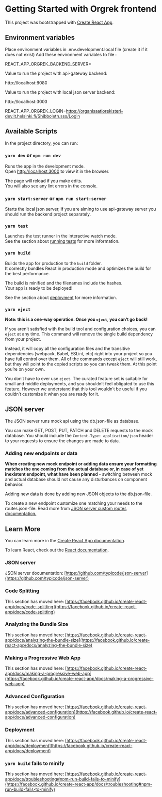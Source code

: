 # Getting Started with Orgrek frontend

This project was bootstrapped with [Create React App](https://github.com/facebook/create-react-app).

## Environment variables

Place environment variables in .env.development.local file (create it if it does not exist)
Add these environment variables to file :

REACT_APP_ORGREK_BACKEND_SERVER=

Value to run the project with api-gateway backend:

http://localhost:8080

Value to run the project with local json server backend:

http://localhost:3003

REACT_APP_ORGREK_LOGIN=https://organisaatiorekisteri-dev.it.helsinki.fi/Shibboleth.sso/Login

## Available Scripts

In the project directory, you can run:

### `yarn dev` or `npm run dev`

Runs the app in the development mode.\
Open [http://localhost:3000](http://localhost:3000) to view it in the browser.

The page will reload if you make edits.\
You will also see any lint errors in the console.

### `yarn start:server` or `npm run start:server`

Starts the local json server, if you are aiming to use api-gateway server you should run the backend project separately.

### `yarn test`

Launches the test runner in the interactive watch mode.\
See the section about [running tests](https://facebook.github.io/create-react-app/docs/running-tests) for more information.

### `yarn build`

Builds the app for production to the `build` folder.\
It correctly bundles React in production mode and optimizes the build for the best performance.

The build is minified and the filenames include the hashes.\
Your app is ready to be deployed!

See the section about [deployment](https://facebook.github.io/create-react-app/docs/deployment) for more information.

### `yarn eject`

**Note: this is a one-way operation. Once you `eject`, you can’t go back!**

If you aren’t satisfied with the build tool and configuration choices, you can `eject` at any time. This command will remove the single build dependency from your project.

Instead, it will copy all the configuration files and the transitive dependencies (webpack, Babel, ESLint, etc) right into your project so you have full control over them. All of the commands except `eject` will still work, but they will point to the copied scripts so you can tweak them. At this point you’re on your own.

You don’t have to ever use `eject`. The curated feature set is suitable for small and middle deployments, and you shouldn’t feel obligated to use this feature. However we understand that this tool wouldn’t be useful if you couldn’t customize it when you are ready for it.

## JSON server

The JSON server runs mock api using the db.json-file as database.

You can make GET, POST, PUT, PATCH and DELETE requests to the mock database. You should include the `Content-Type: application/json` header to your requests to ensure the changes are made to data.

### Adding new endpoints or data

**When creating new mock endpoint or adding data ensure your formatting matches the one coming from the actual database or, in case of yet inexistent endpoint, what have been planned** - switching between mock and actual database should not cause any disturbances on component behavior.

Adding new data is done by adding new JSON objects to the db.json-file.

To create a new endpoint customize one matching your needs to the routes.json-file. Read more from [JSON server custom routes documentation.](https://github.com/typicode/json-serverr#add-custom-routes)

## Learn More

You can learn more in the [Create React App documentation](https://facebook.github.io/create-react-app/docs/getting-started).

To learn React, check out the [React documentation](https://reactjs.org/).

### JSON server

JSON server documentation: [https://github.com/typicode/json-server](https://github.com/typicode/json-server)

### Code Splitting

This section has moved here: [https://facebook.github.io/create-react-app/docs/code-splitting](https://facebook.github.io/create-react-app/docs/code-splitting)

### Analyzing the Bundle Size

This section has moved here: [https://facebook.github.io/create-react-app/docs/analyzing-the-bundle-size](https://facebook.github.io/create-react-app/docs/analyzing-the-bundle-size)

### Making a Progressive Web App

This section has moved here: [https://facebook.github.io/create-react-app/docs/making-a-progressive-web-app](https://facebook.github.io/create-react-app/docs/making-a-progressive-web-app)

### Advanced Configuration

This section has moved here: [https://facebook.github.io/create-react-app/docs/advanced-configuration](https://facebook.github.io/create-react-app/docs/advanced-configuration)

### Deployment

This section has moved here: [https://facebook.github.io/create-react-app/docs/deployment](https://facebook.github.io/create-react-app/docs/deployment)

### `yarn build` fails to minify

This section has moved here: [https://facebook.github.io/create-react-app/docs/troubleshooting#npm-run-build-fails-to-minify](https://facebook.github.io/create-react-app/docs/troubleshooting#npm-run-build-fails-to-minify)
